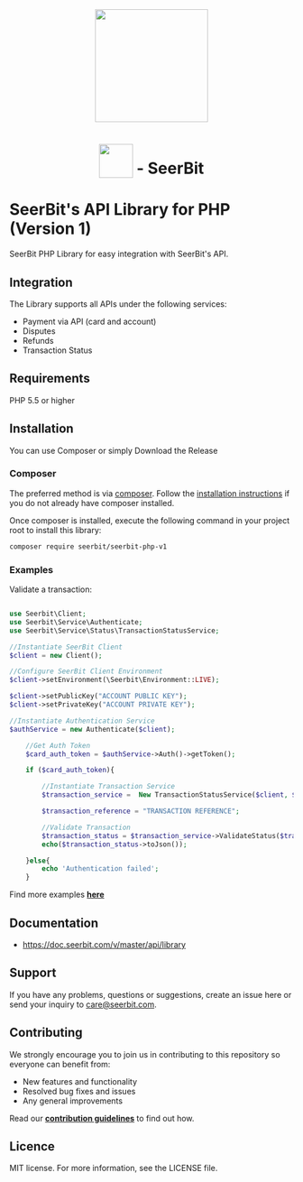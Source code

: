 <div align="center">
 <img width="200" valign="top" src="https://res.cloudinary.com/dy2dagugp/image/upload/v1571249658/seerbit-logo_mdinom.png">
</div>


<h1 align="center">
  <img width="60" valign="bottom" src="https://www.php.net/images/logos/php-logo.svg">
  - SeerBit
</h1>


# SeerBit's API Library for PHP (Version 1)

SeerBit PHP Library for easy integration with SeerBit's API.

## Integration
The Library supports all APIs under the following services:

* Payment via API (card and account)
* Disputes
* Refunds
* Transaction Status

## Requirements
PHP 5.5 or higher

## Installation ##
You can use Composer or simply Download the Release

### Composer ###

The preferred method is via [composer](https://getcomposer.org). Follow the
[installation instructions](https://getcomposer.org/doc/00-intro.md) if you do not already have
composer installed.


Once composer is installed, execute the following command in your project root to install this library:

```sh
composer require seerbit/seerbit-php-v1
```

### Examples ###

Validate a transaction:

```php

use Seerbit\Client;
use Seerbit\Service\Authenticate;
use Seerbit\Service\Status\TransactionStatusService;

//Instantiate SeerBit Client
$client = new Client();

//Configure SeerBit Client Environment
$client->setEnvironment(\Seerbit\Environment::LIVE);

$client->setPublicKey("ACCOUNT PUBLIC KEY");
$client->setPrivateKey("ACCOUNT PRIVATE KEY");

//Instantiate Authentication Service
$authService = new Authenticate($client);

    //Get Auth Token
    $card_auth_token = $authService->Auth()->getToken();

    if ($card_auth_token){

        //Instantiate Transaction Service
        $transaction_service =  New TransactionStatusService($client, $card_auth_token);

        $transaction_reference = "TRANSACTION REFERENCE";

        //Validate Transaction
        $transaction_status = $transaction_service->ValidateStatus($transaction_reference);
        echo($transaction_status->toJson());

    }else{
        echo 'Authentication failed';
    }


```
Find more examples [**here**](./src/Examples) 

## Documentation ##
* https://doc.seerbit.com/v/master/api/library

## Support
If you have any problems, questions or suggestions, create an issue here or send your inquiry to care@seerbit.com.

## Contributing
We strongly encourage you to join us in contributing to this repository so everyone can benefit from:
* New features and functionality
* Resolved bug fixes and issues
* Any general improvements

Read our [**contribution guidelines**](CONTRIBUTING.md) to find out how.

## Licence
MIT license. For more information, see the LICENSE file.
